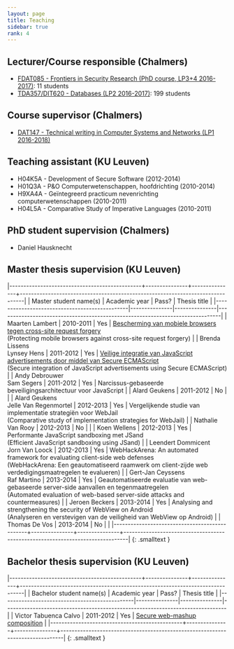 ```yaml
---
layout: page
title: Teaching
sidebar: true
rank: 4
---
```



## Lecturer/Course responsible (Chalmers)

* [FDAT085 - Frontiers in Security Research (PhD course, LP3+4 2016-2017)](https://www.chalmers.se/sv/forskning/forskarutbildning/doktorandkurser/Sidor/institutionernas-doktorandkurser.aspx?course=FDAT085): 11 students
* [TDA357/DIT620 - Databases (LP2 2016-2017)](http://www.cse.chalmers.se/edu/year/2016/course/TDA357/HT2016/): 199 students

## Course supervisor (Chalmers)

* [DAT147 - Technical writing in Computer Systems and Networks (LP1 2016-2018)](https://pingpong.chalmers.se/public/courseId/6970/publicPage.do)

## Teaching assistant (KU Leuven)

* H04K5A - Development of Secure Software (2012-2014)
* H01Q3A - P&amp;O Computerwetenschappen, hoofdrichting (2010-2014)
* H9XA4A - Ge&iuml;ntegreerd practicum nevenrichting computerwetenschappen (2010-2011)
* H04L5A - Comparative Study of Imperative Languages (2010-2011)


## PhD student supervision (Chalmers)
* Daniel Hausknecht

## Master thesis supervision (KU Leuven)

|-----------------------------------------------+---------------+---------------+-------------------------------------------------------------------------------|
| Master student name(s)			| Academic year	| Pass? 	| Thesis title 									|
|-----------------------------------------------|---------------|---------------|-------------------------------------------------------------------------------|
| Maarten Lambert 				| 2010-2011	| Yes		| [Bescherming van mobiele browsers tegen cross-site request forgery](/public/thesis/maarten-lambert-2010-2011.pdf) <br> (Protecting mobile browsers against cross-site request forgery) |
| Brenda Lissens <br> Lynsey Hens		| 2011-2012	| Yes		| [Veilige integratie van JavaScript advertisements door middel van Secure ECMAScript](/public/thesis/brenda-lissens-lynsey-hens-2011-2012.pdf) <br> (Secure integration of JavaScript advertisements using Secure ECMAScript)	|
| Andy Debrouwer <br> Sam Segers 		| 2011-2012	| Yes		| Narcissus-gebaseerde beveiligingsarchitectuur voor JavaScript 		|
| Alard Geukens 				| 2011-2012	| No		|										|
| Alard Geukens <br> Jelle Van Regenmortel 	| 2012-2013	| Yes 		| Vergelijkende studie van implementatie strategiën voor WebJail <br> (Comparative study of implementation strategies for WebJail)	|
| Nathalie Van Rooy 				| 2012-2013	| No		| 										|
| Koen Wellens 					| 2012-2013	| Yes		| Performante JavaScript sandboxing met JSand <br> (Efficient JavaScript sandboxing using JSand)	|
| Leendert Dommicent <br> Jorn Van Loock 	| 2012-2013	| Yes 		| WebHackArena: An automated framework for evaluating client-side web defenses <br> (WebHackArena: Een geautomatiseerd raamwerk om client-zijde web verdedigingsmaatregelen te evalueren)	|
| Gert-Jan Ceyssens <br> Raf Martino 		| 2013-2014	| Yes 		| Geautomatiseerde evaluatie van web-gebaseerde server-side aanvallen en tegenmaatregelen <br> (Automated evaluation of web-based server-side attacks and countermeasures)		|
| Jeroen Beckers 				| 2013-2014	| Yes		| Analysing and strengthening the security of WebView on Android <br> (Analyseren en verstevigen van de veiligheid van WebView op Android) |
| Thomas De Vos 				| 2013-2014	| No		| 										|
|-----------------------------------------------+---------------+---------------+-------------------------------------------------------------------------------|
{: .smalltext }

## Bachelor thesis supervision (KU Leuven)

|-----------------------------------------------+---------------+---------------+-------------------------------------------------------------------------------|
| Bachelor student name(s)			| Academic year	| Pass? 	| Thesis title 									|
|-----------------------------------------------|---------------|---------------|-------------------------------------------------------------------------------|
| Victor Tabuenca Calvo 			| 2011-2012	| Yes		| [Secure web-mashup composition](/public/thesis/victor-tabuenca-calvo-2011-2012.pdf)	|
|-----------------------------------------------+---------------+---------------+-------------------------------------------------------------------------------|
{: .smalltext }

